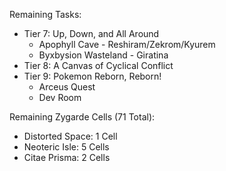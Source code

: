 Remaining Tasks:
- Tier 7: Up, Down, and All Around
  - Apophyll Cave - Reshiram/Zekrom/Kyurem
  - Byxbysion Wasteland - Giratina
- Tier 8: A Canvas of Cyclical Conflict
- Tier 9: Pokemon Reborn, Reborn!
    - Arceus Quest
    - Dev Room

Remaining Zygarde Cells (71 Total):
- Distorted Space: 1 Cell
- Neoteric Isle: 5 Cells
- Citae Prisma: 2 Cells 

